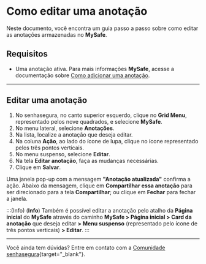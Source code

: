 # Como editar uma anotação

Neste documento, você encontra um guia passo a passo sobre como editar as anotações armazenadas no **MySafe**.

## Requisitos

* Uma anotação ativa. Para mais informações **MySafe**, acesse a documentação sobre [Como adicionar uma anotação](/v3-33/docs/pt/mysafe-notes-add).

***
## Editar uma anotação

1. No senhasegura, no canto superior esquerdo, clique no **Grid Menu**, representado pelos nove quadrados, e selecione **MySafe**.
2. No menu lateral, selecione **Anotações**.
3. Na lista, localize a anotação que deseja editar.
4. Na coluna **Ação**, ao lado do ícone de lupa, clique no ícone representado pelos três pontos verticais.
5. No menu suspenso, selecione **Editar**.
6. Na tela **Editar anotação**, faça as mudanças necessárias.
7. Clique em **Salvar**.

Uma janela pop-up com a mensagem **"Anotação atualizada"** confirma a ação. Abaixo da mensagem, clique em **Compartilhar essa anotação** para ser direcionado para a tela **Compartilhar**; ou clique em **Fechar** para fechar a janela.


:::(Info) (**Info**)
Também é possível editar a anotação pelo atalho da **Página inicial** do **MySafe** através do caminho **MySafe > Página inicial > Card da anotação** que deseja editar **> Menu suspenso** (representado pelo ícone de três pontos verticais) **> Editar**.
:::
***


Você ainda tem dúvidas? Entre em contato com a  [Comunidade senhasegura](https://community.senhasegura.io/){target="_blank"}.